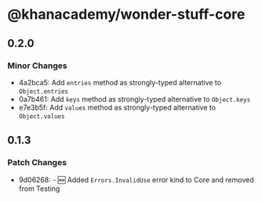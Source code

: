 # @khanacademy/wonder-stuff-core

## 0.2.0

### Minor Changes

-   4a2bca5: Add `entries` method as strongly-typed alternative to `Object.entries`
-   0a7b461: Add `keys` method as strongly-typed alternative to `Object.keys`
-   e7e3b5f: Add `values` method as strongly-typed alternative to `Object.values`

## 0.1.3

### Patch Changes

-   9d06268: - 🆕 Added `Errors.InvalidUse` error kind to Core and removed from Testing
